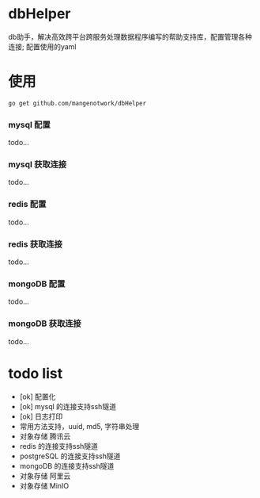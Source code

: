 # dbHelper
db助手，解决高效跨平台跨服务处理数据程序编写的帮助支持库，配置管理各种连接;
配置使用的yaml

# 使用

```azure
go get github.com/mangenotwork/dbHelper
```

### mysql 配置

todo...

### mysql 获取连接

todo...

### redis 配置

todo...

### redis 获取连接

todo...

### mongoDB 配置

todo...

### mongoDB 获取连接

todo...


# todo list
- [ok] 配置化   
- [ok] mysql 的连接支持ssh隧道
- [ok] 日志打印
- 常用方法支持，uuid, md5, 字符串处理
- 对象存储 腾讯云
- redis 的连接支持ssh隧道
- postgreSQL 的连接支持ssh隧道
- mongoDB 的连接支持ssh隧道
- 对象存储 阿里云
- 对象存储 MinIO
